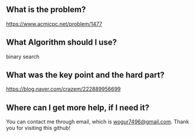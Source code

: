 ## What is the problem?

<https://www.acmicpc.net/problem/1477>

## What Algorithm should I use?

binary search

## What was the key point and the hard part?

https://blog.naver.com/crazem/222889956699 

## Where can I get more help, if I need it?

You can contact me through email, which is wogur7496@gmail.com.
Thank you for visiting this github!

